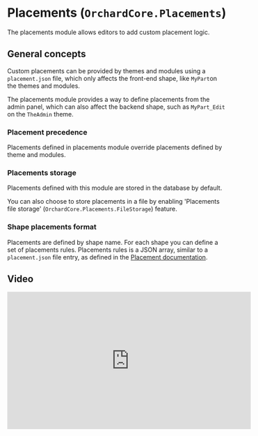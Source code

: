 # Placements (`OrchardCore.Placements`)

The placements module allows editors to add custom placement logic.

## General concepts

Custom placements can be provided by themes and modules using a `placement.json` file, which only affects the front-end shape, like `MyPart`on the themes and modules.

The placements module provides a way to define placements from the admin panel, which can also affect the backend shape, such as `MyPart_Edit` on the `TheAdmin` theme.

### Placement precedence

Placements defined in placements module override placements defined by theme and modules.

### Placements storage

Placements defined with this module are stored in the database by default.

You can also choose to store placements in a file by enabling 'Placements file storage' (`OrchardCore.Placements.FileStorage`) feature.

### Shape placements format

Placements are defined by shape name.
For each shape you can define a set of placements rules.
Placements rules is a JSON array, similar to a `placement.json` file entry, as defined in the [Placement documentation](../Placement/README.md#format).

## Video

<iframe width="560" height="315" src="https://www.youtube-nocookie.com/embed/YR8QzyAEgo4" title="YouTube video player" frameborder="0" allow="accelerometer; autoplay; clipboard-write; encrypted-media; gyroscope; picture-in-picture" allowfullscreen></iframe>
